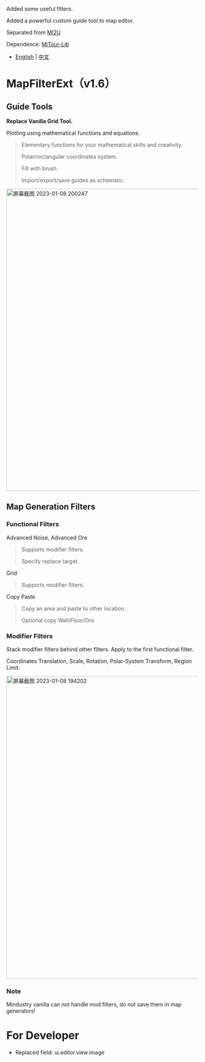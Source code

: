 Added some useful filters.

Added a powerful custom guide tool to map editor.

Separated from [MI2U](https://github.com/BlackDeluxeCat/MI2-Utilities-Java)

Dependence: [MiTour-Lib](https://github.com/BlackDeluxeCat/MiTour-Lib)

- [English](README.md) | [中文](README_zh.md)

# MapFilterExt（v1.6）
## Guide Tools
**Replace Vanilla Grid Tool.**

Plotting using mathematical functions and equations.
> Elementary functions for your mathematical skills and creativity.
>
> Polar/rectangular coordinates system.
>
> Fill with brush.
>
> Import/export/save guides as schematic.

<img width="793" alt="屏幕截图 2023-01-08 200247" src="https://user-images.githubusercontent.com/65377021/211195002-aaf909c5-79fb-4218-99ba-9a3aaa0dbb5a.png">

## Map Generation Filters
### Functional Filters
Advanced Noise, Advanced Ore
> Supports modifier filters.
>
> Specify replace target.

Grid
> Supports modifier filters.

Copy Paste
> Copy an area and paste to other location. 
>
> Optional copy Wall/Floor/Ore

### Modifier Filters
Stack modifier filters behind other filters. Apply to the first functional filter.

Coordinates Translation, Scale, Rotation, Polar-System Transform, Region Limit.

<img width="794" alt="屏幕截图 2023-01-08 194202" src="https://user-images.githubusercontent.com/65377021/211194653-649e661b-28cf-4b50-9578-f9a8224ef2d2.png">

### Note
Mindustry vanilla can not handle mod filters, do not save them in map generators!

# For Developer
* Replaced field: ui.editor.view.image